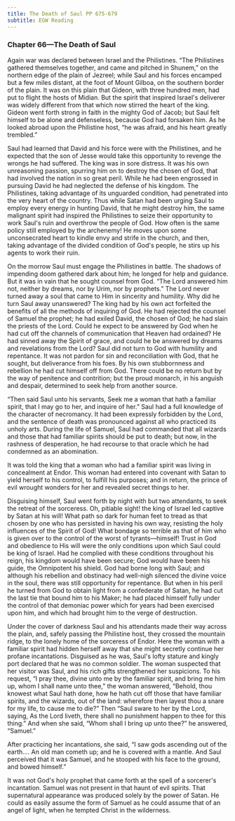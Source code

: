 ```yaml
---
title: The Death of Saul PP 675-679
subtitle: EGW Reading
---
```


### Chapter 66—The Death of Saul

Again war was declared between Israel and the Philistines. “The Philistines gathered themselves together, and came and pitched in Shunem,” on the northern edge of the plain of Jezreel; while Saul and his forces encamped but a few miles distant, at the foot of Mount Gilboa, on the southern border of the plain. It was on this plain that Gideon, with three hundred men, had put to flight the hosts of Midian. But the spirit that inspired Israel's deliverer was widely different from that which now stirred the heart of the king. Gideon went forth strong in faith in the mighty God of Jacob; but Saul felt himself to be alone and defenseless, because God had forsaken him. As he looked abroad upon the Philistine host, “he was afraid, and his heart greatly trembled.”

Saul had learned that David and his force were with the Philistines, and he expected that the son of Jesse would take this opportunity to revenge the wrongs he had suffered. The king was in sore distress. It was his own unreasoning passion, spurring him on to destroy the chosen of God, that had involved the nation in so great peril. While he had been engrossed in pursuing David he had neglected the defense of his kingdom. The Philistines, taking advantage of its unguarded condition, had penetrated into the very heart of the country. Thus while Satan had been urging Saul to employ every energy in hunting David, that he might destroy him, the same malignant spirit had inspired the Philistines to seize their opportunity to work Saul's ruin and overthrow the people of God. How often is the same policy still employed by the archenemy! He moves upon some unconsecrated heart to kindle envy and strife in the church, and then, taking advantage of the divided condition of God's people, he stirs up his agents to work their ruin.

On the morrow Saul must engage the Philistines in battle. The shadows of impending doom gathered dark about him; he longed for help and guidance. But it was in vain that he sought counsel from God. “The Lord answered him not, neither by dreams, nor by Urim, nor by prophets.” The Lord never turned away a soul that came to Him in sincerity and humility. Why did he turn Saul away unanswered? The king had by his own act forfeited the benefits of all the methods of inquiring of God. He had rejected the counsel of Samuel the prophet; he had exiled David, the chosen of God; he had slain the priests of the Lord. Could he expect to be answered by God when he had cut off the channels of communication that Heaven had ordained? He had sinned away the Spirit of grace, and could he be answered by dreams and revelations from the Lord? Saul did not turn to God with humility and repentance. It was not pardon for sin and reconciliation with God, that he sought, but deliverance from his foes. By his own stubbornness and rebellion he had cut himself off from God. There could be no return but by the way of penitence and contrition; but the proud monarch, in his anguish and despair, determined to seek help from another source.

“Then said Saul unto his servants, Seek me a woman that hath a familiar spirit, that I may go to her, and inquire of her.” Saul had a full knowledge of the character of necromancy. It had been expressly forbidden by the Lord, and the sentence of death was pronounced against all who practiced its unholy arts. During the life of Samuel, Saul had commanded that all wizards and those that had familiar spirits should be put to death; but now, in the rashness of desperation, he had recourse to that oracle which he had condemned as an abomination.

It was told the king that a woman who had a familiar spirit was living in concealment at Endor. This woman had entered into covenant with Satan to yield herself to his control, to fulfill his purposes; and in return, the prince of evil wrought wonders for her and revealed secret things to her.

Disguising himself, Saul went forth by night with but two attendants, to seek the retreat of the sorceress. Oh, pitiable sight! the king of Israel led captive by Satan at his will! What path so dark for human feet to tread as that chosen by one who has persisted in having his own way, resisting the holy influences of the Spirit of God! What bondage so terrible as that of him who is given over to the control of the worst of tyrants—himself! Trust in God and obedience to His will were the only conditions upon which Saul could be king of Israel. Had he complied with these conditions throughout his reign, his kingdom would have been secure; God would have been his guide, the Omnipotent his shield. God had borne long with Saul; and although his rebellion and obstinacy had well-nigh silenced the divine voice in the soul, there was still opportunity for repentance. But when in his peril he turned from God to obtain light from a confederate of Satan, he had cut the last tie that bound him to his Maker; he had placed himself fully under the control of that demoniac power which for years had been exercised upon him, and which had brought him to the verge of destruction.

Under the cover of darkness Saul and his attendants made their way across the plain, and, safely passing the Philistine host, they crossed the mountain ridge, to the lonely home of the sorceress of Endor. Here the woman with a familiar spirit had hidden herself away that she might secretly continue her profane incantations. Disguised as he was, Saul's lofty stature and kingly port declared that he was no common soldier. The woman suspected that her visitor was Saul, and his rich gifts strengthened her suspicions. To his request, “I pray thee, divine unto me by the familiar spirit, and bring me him up, whom I shall name unto thee,” the woman answered, “Behold, thou knowest what Saul hath done, how he hath cut off those that have familiar spirits, and the wizards, out of the land: wherefore then layest thou a snare for my life, to cause me to die?” Then “Saul sware to her by the Lord, saying, As the Lord liveth, there shall no punishment happen to thee for this thing.” And when she said, “Whom shall I bring up unto thee?” he answered, “Samuel.”

After practicing her incantations, she said, “I saw gods ascending out of the earth.... An old man cometh up; and he is covered with a mantle. And Saul perceived that it was Samuel, and he stooped with his face to the ground, and bowed himself.”

It was not God's holy prophet that came forth at the spell of a sorcerer's incantation. Samuel was not present in that haunt of evil spirits. That supernatural appearance was produced solely by the power of Satan. He could as easily assume the form of Samuel as he could assume that of an angel of light, when he tempted Christ in the wilderness.